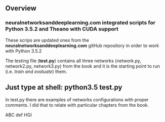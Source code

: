 ## Overview

### neuralnetworksanddeeplearning.com integrated scripts for Python 3.5.2 and Theano with CUDA support

These scrips are updated ones from the **neuralnetworksanddeeplearning.com** gitHub repository in order to work with Python 3.5.2

The testing file (**test.py**) contains all three networks (network.py, network2.py, network3.py) from the book and it is the starting point to run (i.e. *train and evaluate*) them.

## Just type at shell: **python3.5 test.py**

In test.py there are examples of networks configurations with proper comments. I did that to relate with particular chapters from the book.

ABC
def
HGI
